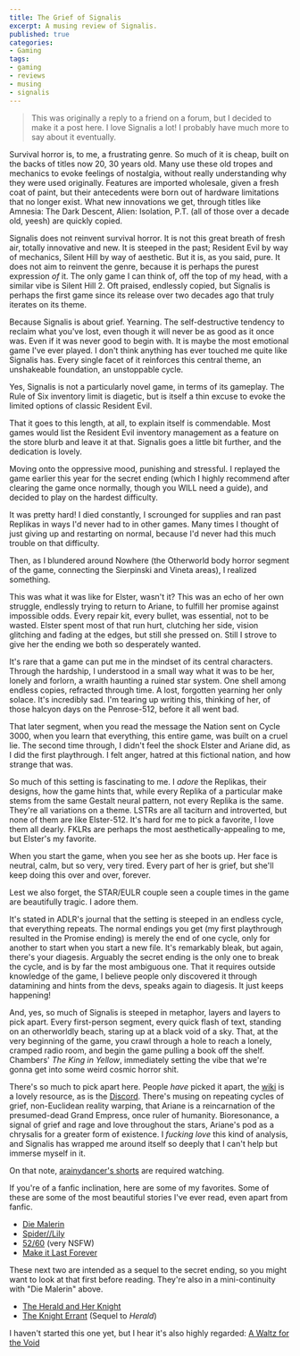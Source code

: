 ```yaml
---
title: The Grief of Signalis
excerpt: A musing review of Signalis.
published: true
categories:
- Gaming
tags:
- gaming
- reviews
- musing
- signalis
---
```


> This was originally a reply to a friend on a forum, but I decided to make it a post here. I love Signalis a lot! I probably have much more to say about it eventually.

Survival horror is, to me, a frustrating genre. So much of it is cheap, built on the backs of titles now 20, 30 years old. Many use these old tropes and mechanics to evoke feelings of nostalgia, without really understanding why they were used originally. Features are imported wholesale, given a fresh coat of paint, but their antecedents were born out of hardware limitations that no longer exist. What new innovations we get, through titles like Amnesia: The Dark Descent, Alien: Isolation, P.T. (all of those over a decade old, yeesh) are quickly copied.

Signalis does not reinvent survival horror. It is not this great breath of fresh air, totally innovative and new. It is steeped in the past; Resident Evil by way of mechanics, Silent Hill by way of aesthetic. But it is, as you said, pure. It does not aim to reinvent the genre, because it is perhaps the purest expression *of* it. The only game I can think of, off the top of my head, with a similar vibe is Silent Hill 2. Oft praised, endlessly copied, but Signalis is perhaps the first game since its release over two decades ago that truly iterates on its theme.

Because Signalis is about grief. Yearning. The self-destructive tendency to reclaim what you've lost, even though it will never be as good as it once was. Even if it was never good to begin with. It is maybe the most emotional game I've ever played. I don't think anything has ever touched me quite like Signalis has. Every single facet of it reinforces this central theme, an unshakeable foundation, an unstoppable cycle.

Yes, Signalis is not a particularly novel game, in terms of its gameplay. The Rule of Six inventory limit is diagetic, but is itself a thin excuse to evoke the limited options of classic Resident Evil.

That it goes to this length, at all, to explain itself is commendable. Most games would list the Resident Evil inventory management as a feature on the store blurb and leave it at that. Signalis goes a little bit further, and the dedication is lovely.

Moving onto the oppressive mood, punishing and stressful. I replayed the game earlier this year for the secret ending (which I highly recommend after clearing the game once normally, though you WILL need a guide), and decided to play on the hardest difficulty.

It was pretty hard! I died constantly, I scrounged for supplies and ran past Replikas in ways I'd never had to in other games. Many times I thought of just giving up and restarting on normal, because I'd never had this much trouble on that difficulty.

Then, as I blundered around Nowhere (the Otherworld body horror segment of the game, connecting the Sierpinski and Vineta areas), I realized something.

This was what it was like for Elster, wasn't it? This was an echo of her own struggle, endlessly trying to return to Ariane, to fulfill her promise against impossible odds. Every repair kit, every bullet, was essential, not to be wasted. Elster spent most of that run hurt, clutching her side, vision glitching and fading at the edges, but still she pressed on. Still I strove to give her the ending we both so desperately wanted.

It's rare that a game can put me in the mindset of its central characters. Through the hardship, I understood in a small way what it was to be her, lonely and forlorn, a wraith haunting a ruined star system. One shell among endless copies, refracted through time. A lost, forgotten yearning her only solace. It's incredibly sad. I'm tearing up writing this, thinking of her, of those halcyon days on the Penrose-512, before it all went bad.

That later segment, when you read the message the Nation sent on Cycle 3000, when you learn that everything, this entire game, was built on a cruel lie. The second time through, I didn't feel the shock Elster and Ariane did, as I did the first playthrough. I felt anger, hatred at this fictional nation, and how strange that was.

So much of this setting is fascinating to me. I *adore* the Replikas, their designs, how the game hints that, while every Replika of a particular make stems from the same Gestalt neural pattern, not every Replika is the same. They're all variations on a theme. LSTRs are all taciturn and introverted, but none of them are like Elster-512. It's hard for me to pick a favorite, I love them all dearly. FKLRs are perhaps the most aesthetically-appealing to me, but Elster's my favorite.

When you start the game, when you see her as she boots up. Her face is neutral, calm, but so very, very tired. Every part of her is grief, but she'll keep doing this over and over, forever.

Lest we also forget, the STAR/EULR couple seen a couple times in the game are beautifully tragic. I adore them.

It's stated in ADLR's journal that the setting is steeped in an endless cycle, that everything repeats. The normal endings you get (my first playthrough resulted in the Promise ending) is merely the end of one cycle, only for another to start when you start a new file. It's remarkably bleak, but again, there's your diagesis. Arguably the secret ending is the only one to break the cycle, and is by far the most ambiguous one. That it requires outside knowledge of the game, I believe people only discovered it through datamining and hints from the devs, speaks again to diagesis. It just keeps happening!

And, yes, so much of Signalis is steeped in metaphor, layers and layers to pick apart. Every first-person segment, every quick flash of text, standing on an otherworldly beach, staring up at a black void of a sky. That, at the very beginning of the game, you crawl through a hole to reach a lonely, cramped radio room, and begin the game pulling a book off the shelf. Chambers' *The King in Yellow*, immediately setting the vibe that we're gonna get into some weird cosmic horror shit.

There's so much to pick apart here. People *have* picked it apart, the [wiki](https://signalis.wiki.gg/wiki/SIGNALIS_Wiki) is a lovely resource, as is the [Discord](https://discord.gg/signalis). There's musing on repeating cycles of grief, non-Euclidean reality warping, that Ariane is a reincarnation of the presumed-dead Grand Empress, once ruler of humanity. Bioresonance, a signal of grief and rage and love throughout the stars, Ariane's pod as a chrysalis for a greater form of existence. I *fucking love* this kind of analysis, and Signalis has wrapped me around itself so deeply that I can't help but immerse myself in it.

On that note, [arainydancer's shorts](https://www.youtube.com/@arainydancer) are required watching.

If you're of a fanfic inclination, here are some of my favorites. Some of these are some of the most beautiful stories I've ever read, even apart from fanfic.

- [Die Malerin](https://archiveofourown.org/works/48343102/chapters/121926850)
- [Spider//Lily](https://archiveofourown.org/works/49319608)
- [52/60](https://archiveofourown.org/works/49014955) (very NSFW)
- [Make it Last Forever](https://archiveofourown.org/series/4047142)

These next two are intended as a sequel to the secret ending, so you might want to look at that first before reading. They're also in a mini-continuity with "Die Malerin" above.

- [The Herald and Her Knight](https://archiveofourown.org/works/48260725/chapters/121710733)
- [The Knight Errant](https://archiveofourown.org/works/57028180/chapters/145030528) (Sequel to *Herald*)

I haven't started this one yet, but I hear it's also highly regarded: [A Waltz for the Void](https://archiveofourown.org/works/52245211/chapters/132158452)
